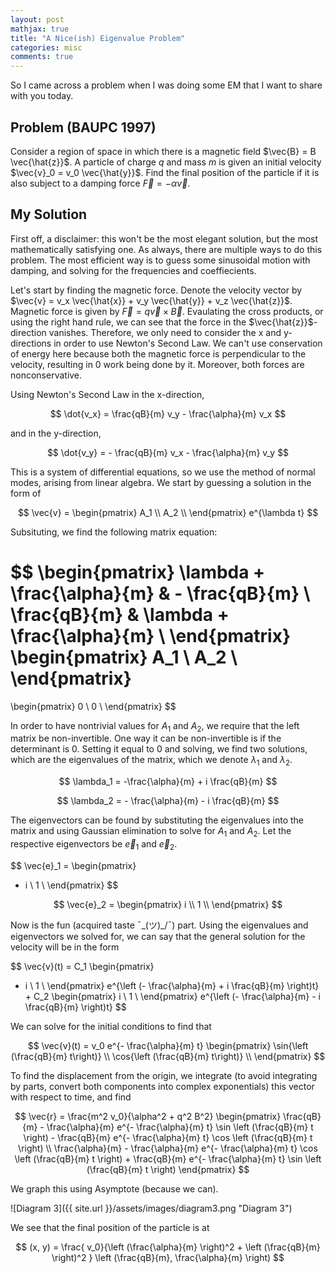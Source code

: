 ```yaml
---
layout: post
mathjax: true
title: "A Nice(ish) Eigenvalue Problem"
categories: misc
comments: true
---
```


So I came across a problem when I was doing some EM that I want to share with you today.

## Problem (BAUPC 1997)

Consider a region of space in which there is a magnetic field $\vec{B} = B \vec{\hat{z}}$. A particle of charge $q$ and mass $m$ is given an initial velocity $\vec{v}_0 = v_0 \vec{\hat{y}}$.
Find the final position of the particle if it is also subject to a damping force $\vec{F} = - \alpha \vec{v}$.

## My Solution

First off, a disclaimer: this won't be the most elegant solution, but the most mathematically satisfying one. As always, there are multiple ways to do this problem. The most efficient way is to guess some sinusoidal motion with damping, and solving for the frequencies and coeffiecients.

Let's start by finding the magnetic force. Denote the velocity vector by $\vec{v} = v_x \vec{\hat{x}} + v_y \vec{\hat{y}} + v_z \vec{\hat{z}}$. Magnetic force is given by $\vec{F} = q \vec{v} \times \vec{B}$.
Evaulating the cross products, or using the right hand rule, we can see that the force in the $\vec{\hat{z}}$-direction vanishes.
Therefore, we only need to consider the x and y-directions in order to use Newton's Second Law. We can't use conservation of energy here because both the magnetic force is perpendicular to the velocity, resulting in 0 work being done by it. Moreover, both forces are nonconservative.

Using Newton's Second Law in the x-direction,

$$
\dot{v_x} = \frac{qB}{m} v_y - \frac{\alpha}{m} v_x
$$

and in the y-direction,

$$
\dot{v_y} = - \frac{qB}{m} v_x - \frac{\alpha}{m} v_y
$$

This is a system of differential equations, so we use the method of normal modes, arising from linear algebra. We start by guessing a solution in the form of

$$
\vec{v} =
\begin{pmatrix}
A_1 \\
A_2 \\
\end{pmatrix}
e^{\lambda t}
$$

Subsituting, we find the following matrix equation:

$$
\begin{pmatrix}
\lambda + \frac{\alpha}{m} & - \frac{qB}{m} \\
\frac{qB}{m} & \lambda + \frac{\alpha}{m} \\
\end{pmatrix}
\begin{pmatrix}
A_1 \\
A_2 \\
\end{pmatrix}
=
\begin{pmatrix}
0 \\
0 \\
\end{pmatrix}
$$

In order to have nontrivial values for $A_1$ and $A_2$, we require that the left matrix be non-invertible.
One way it can be non-invertible is if the determinant is 0. Setting it equal to $0$ and solving, we find two solutions, which are the eigenvalues of the matrix, which we denote $\lambda_1$ and $\lambda_2$.

$$
\lambda_1 = -\frac{\alpha}{m} + i \frac{qB}{m}
$$

$$
\lambda_2 = - \frac{\alpha}{m} - i \frac{qB}{m}
$$

The eigenvectors can be found by substituting the eigenvalues into the matrix and using Gaussian elimination to solve for $A_1$ and $A_2$. Let the respective eigenvectors be $\vec{e}_1$ and $\vec{e}_2$.

$$
\vec{e}_1 =
\begin{pmatrix}
- i \\
1 \\
\end{pmatrix}
$$

$$
\vec{e}_2 =
\begin{pmatrix}
i \\
1 \\
\end{pmatrix}
$$

Now is the fun (acquired taste ¯\_(ツ)_/¯) part.
Using the eigenvalues and eigenvectors we solved for, we can say that the general solution for the velocity will be in the form

$$
\vec{v}(t) = C_1
\begin{pmatrix}
- i \\
1 \\
\end{pmatrix}
e^{\left (- \frac{\alpha}{m} + i \frac{qB}{m} \right)t} + C_2
\begin{pmatrix}
i \\
1 \\
\end{pmatrix}
e^{\left (- \frac{\alpha}{m} - i \frac{qB}{m} \right)t}
$$

We can solve for the initial conditions to find that

$$
\vec{v}(t) = v_0 e^{- \frac{\alpha}{m} t}
\begin{pmatrix}
\sin{\left (\frac{qB}{m} t\right)} \\
\cos{\left (\frac{qB}{m} t\right)} \\
\end{pmatrix}
$$

To find the displacement from the origin, we integrate (to avoid integrating by parts, convert both components into complex exponentials) this vector with respect to time, and find

$$
\vec{r} = \frac{m^2 v_0}{\alpha^2 + q^2 B^2}
\begin{pmatrix}
\frac{qB}{m} - \frac{\alpha}{m} e^{- \frac{\alpha}{m} t} \sin \left (\frac{qB}{m} t \right) - \frac{qB}{m} e^{- \frac{\alpha}{m} t} \cos \left (\frac{qB}{m} t \right) \\
\frac{\alpha}{m} - \frac{\alpha}{m} e^{- \frac{\alpha}{m} t} \cos \left (\frac{qB}{m} t \right) + \frac{qB}{m} e^{- \frac{\alpha}{m} t} \sin \left (\frac{qB}{m} t \right)
\end{pmatrix}
$$

We graph this using Asymptote (because we can).

![Diagram 3]({{ site.url }}/assets/images/diagram3.png "Diagram 3")

We see that the final position of the particle is at

$$
(x, y) = \frac{ v_0}{\left (\frac{\alpha}{m} \right)^2 + \left (\frac{qB}{m} \right)^2 } \left (\frac{qB}{m}, \frac{\alpha}{m} \right)
$$
